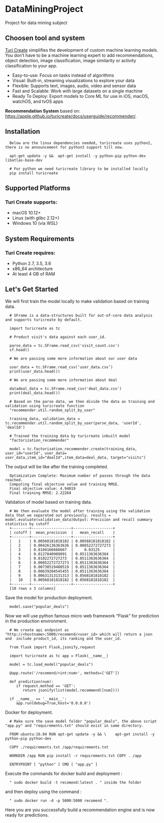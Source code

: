 # DataMiningProject
Project for data mining subject

## Choosen tool and system

[Turi Create](https://github.com/apple/turicreate) simplifies the development of custom machine learning models. You don’t have to be a machine learning expert to add recommendations, object detection, image classification, image similarity or activity classification to your app.

* Easy-to-use: Focus on tasks instead of algorithms
* Visual: Built-in, streaming visualizations to explore your data
* Flexible: Supports text, images, audio, video and sensor data
* Fast and Scalable: Work with large datasets on a single machine
* Ready To Deploy: Export models to Core ML for use in iOS, macOS, watchOS, and tvOS apps

**Recommendation System** based on: https://apple.github.io/turicreate/docs/userguide/recommender/.

## Installation

      Below are the linux dependencies needed, turicreate uses python2, there is no announcement for python3 support till now.
      
      apt-get update -y &&  apt-get install -y python-pip python-dev libatlas-base-dev
      
      # For python we need turicreate library to be installed locally
      pip install turicreate

## Supported Platforms

### Turi Create supports:

* macOS 10.12+
* Linux (with glibc 2.12+)
* Windows 10 (via WSL)

## System Requirements

### Turi Create requires:

* Python 2.7, 3.5, 3.6
* x86_64 architecture
* At least 4 GB of RAM

## Let's Get Started

We will first train the model locally to make validation based on training data.

      # SFrame is a data-structures built for out-of-core data analysis and supports turicreate by default.
      
      import turicreate as tc
      
      # Product visit's data against each user_id.
      
      parse_data = tc.SFrame.read_csv('visit_count.csv')
      sf.head()

      # We are passing some more information about our user data
      
      user_data = tc.SFrame.read_csv(‘user_data.csv’)
      print(user_data.head())

      # We are passing some more information about deal 
      
      datadeal_data = tc.SFrame.read_csv('deal_data.csv')
      print(deal_data.head())

      # Based on the parse data, we then divide the data as training and validation using turicreate function
      "recommender.util.random_split_by_user"
      
      training_data, validation_data = tc.recommender.util.random_split_by_user(parse_data, 'userId', 'dealId')
      
      # Trained the training data by turicreate inbuilt model
      "factorization_recommender"
      
      model = tc.factorization_recommender.create(training_data, user_id="userId", user_data= user_data,item_id="dealId",item_data=deal_data, target="visits")

The output will be like after the training completed.

      Optimization Complete: Maximum number of passes through the data reached.
      Computing final objective value and training RMSE.
      Final objective value: 4.94019
      Final training RMSE: 2.22264

Validation of model based on training data.

      # We then evaluate the model after training using the validation data that we separated out previously. results = model.evaluate(validation_data)Output: Precision and recall summary statistics by cutoff
      +--------+------------------+------------------+
      | cutoff |  mean_precision  |   mean_recall    |
      +--------+------------------+------------------+
      |   1    | 0.00568181818182 | 0.00568181818182 |
      |   2    | 0.00426136363636 | 0.00852272727273 |
      |   3    | 0.0104166666667  |     0.03125      |
      |   4    | 0.0127840909091  | 0.0511363636364  |
      |   5    | 0.0102272727273  | 0.0511363636364  |
      |   6    | 0.00852272727273 | 0.0511363636364  |
      |   7    | 0.00730519480519 | 0.0511363636364  |
      |   8    | 0.00639204545455 | 0.0511363636364  |
      |   9    | 0.00631313131313 | 0.0568181818182  |
      |   10   | 0.00568181818182 | 0.0568181818182  |
      +--------+------------------+------------------+
      [10 rows x 3 columns]

Save the model for production deployment.

      model.save("popular_deals")

Now we will use python famous micro web framework “Flask” for prediction in the production environment.

      # We create api endpoint as "http://<hostname>:5000/recomend/<user_id> which will return a json and  include product_id, its ranking and the user_id.
      
      from flask import Flask,jsonify,request
      
      import turicreate as tc app = Flask(__name__) 
      
      model = tc.load_model("popular_deals")  
      
      @app.route('/recomend/<int:num>', methods=['GET'])
      
      def prediction(num):
         if request.method == 'GET':                 
            return jsonify(list(model.recommend([num])))  
            
      if __name__ == '__main__':
         app.run(debug=True,host='0.0.0.0')

Docker for deployment.

      # Make sure the save model folder "popular_deals", the above script "app.py" and "requirements.txt" should exist in same directory.
      
      FROM ubuntu:16.04 RUN apt-get update -y && \    apt-get install -y python-pip python-dev
      
      COPY ./requirements.txt /app/requirements.txt 
      
      WORKDIR /app RUN pip install -r requirements.txt COPY . /app 
      
      ENTRYPOINT [ "python" ] CMD [ "app.py" ]

Execute the commands for docker build and deployment :

      " sudo docker build -t recomend:latest . " inside the folder 
      
and then deploy using the command :
      
      " sudo docker run -d -p 5000:5000 recomend ".
      
Here you are you successfully build a recommendation engine and is now ready for predictions.
